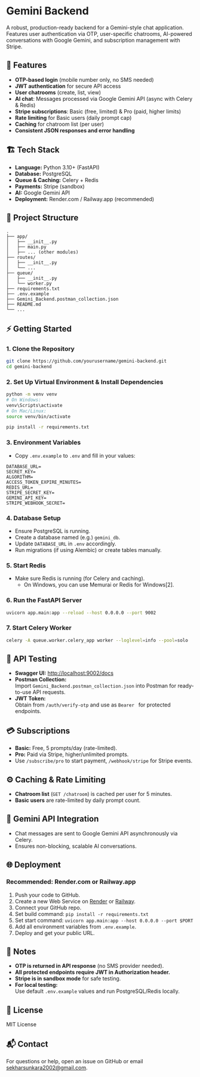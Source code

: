 # Gemini Backend

A robust, production-ready backend for a Gemini-style chat application.  
Features user authentication via OTP, user-specific chatrooms, AI-powered conversations with Google Gemini, and subscription management with Stripe.

## 🚀 Features

- **OTP-based login** (mobile number only, no SMS needed)
- **JWT authentication** for secure API access
- **User chatrooms** (create, list, view)
- **AI chat**: Messages processed via Google Gemini API (async with Celery & Redis)
- **Stripe subscriptions**: Basic (free, limited) & Pro (paid, higher limits)
- **Rate limiting** for Basic users (daily prompt cap)
- **Caching** for chatroom list (per user)
- **Consistent JSON responses and error handling**

## 🏗️ Tech Stack

- **Language:** Python 3.10+ (FastAPI)
- **Database:** PostgreSQL
- **Queue & Caching:** Celery + Redis
- **Payments:** Stripe (sandbox)
- **AI:** Google Gemini API
- **Deployment:** Render.com / Railway.app (recommended)

## 📂 Project Structure

```
.
├── app/
│   ├── __init__.py
│   ├── main.py
│   ├── ... (other modules)
├── routes/
│   ├── __init__.py
│   └── ...
├── queue/
│   ├── __init__.py
│   └── worker.py
├── requirements.txt
├── .env.example
├── Gemini_Backend.postman_collection.json
├── README.md
└── ...
```

## ⚡ Getting Started

### 1. **Clone the Repository**

```bash
git clone https://github.com/yourusername/gemini-backend.git
cd gemini-backend
```

### 2. **Set Up Virtual Environment & Install Dependencies**

```bash
python -m venv venv
# On Windows:
venv\Scripts\activate
# On Mac/Linux:
source venv/bin/activate

pip install -r requirements.txt
```

### 3. **Environment Variables**

- Copy `.env.example` to `.env` and fill in your values:

```
DATABASE_URL=
SECRET_KEY=
ALGORITHM=
ACCESS_TOKEN_EXPIRE_MINUTES=
REDIS_URL=
STRIPE_SECRET_KEY=
GEMINI_API_KEY=
STRIPE_WEBHOOK_SECRET=
```

### 4. **Database Setup**

- Ensure PostgreSQL is running.
- Create a database named (e.g.) `gemini_db`.
- Update `DATABASE_URL` in `.env` accordingly.
- Run migrations (if using Alembic) or create tables manually.

### 5. **Start Redis**

- Make sure Redis is running (for Celery and caching).
  - On Windows, you can use Memurai or Redis for Windows[2].

### 6. **Run the FastAPI Server**

```bash
uvicorn app.main:app --reload --host 0.0.0.0 --port 9002
```

### 7. **Start Celery Worker**

```bash
celery -A queue.worker.celery_app worker --loglevel=info --pool=solo
```

## 🧪 API Testing

- **Swagger UI:** [http://localhost:9002/docs](http://localhost:9002/docs)
- **Postman Collection:**  
  Import `Gemini_Backend.postman_collection.json` into Postman for ready-to-use API requests.
- **JWT Token:**  
  Obtain from `/auth/verify-otp` and use as `Bearer ` for protected endpoints.

## 💳 Subscriptions

- **Basic:** Free, 5 prompts/day (rate-limited).
- **Pro:** Paid via Stripe, higher/unlimited prompts.
- Use `/subscribe/pro` to start payment, `/webhook/stripe` for Stripe events.

## ⚙️ Caching & Rate Limiting

- **Chatroom list** (`GET /chatroom`) is cached per user for 5 minutes.
- **Basic users** are rate-limited by daily prompt count.

## 🤖 Gemini API Integration

- Chat messages are sent to Google Gemini API asynchronously via Celery.
- Ensures non-blocking, scalable AI conversations.

## 🌐 Deployment

### **Recommended: Render.com or Railway.app**
1. Push your code to GitHub.
2. Create a new Web Service on [Render](https://render.com) or [Railway](https://railway.app).
3. Connect your GitHub repo.
4. Set build command: `pip install -r requirements.txt`
5. Set start command: `uvicorn app.main:app --host 0.0.0.0 --port $PORT`
6. Add all environment variables from `.env.example`.
7. Deploy and get your public URL.

## 📝 Notes

- **OTP is returned in API response** (no SMS provider needed).
- **All protected endpoints require JWT in Authorization header.**
- **Stripe is in sandbox mode** for safe testing.
- **For local testing:**  
  Use default `.env.example` values and run PostgreSQL/Redis locally.

## 📑 License

MIT License

## 📬 Contact

For questions or help, open an issue on GitHub or email [sekharsunkara2002@gmail.com](mailto:your.sekharsunkara2002@gmail.com).
